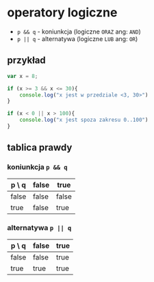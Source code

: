 # operatory logiczne

- `p && q` - koniunkcja (logiczne `ORAZ` ang: `AND`)
- `p || q` - alternatywa (logiczne `LUB` ang: `OR`)

## przykład

```javascript
var x = 8;

if (x >= 3 && x <= 30){
    console.log("x jest w przedziale <3, 30>")
}

if (x < 0 || x > 100){
    console.log("x jest spoza zakresu 0..100")
}
```

## tablica prawdy

### koniunkcja `p && q`

| p \ q  | false |  true |
|--------|-------|-------|
| false  | false | false |
| true   | false | true  |

### alternatywa `p || q`

| p \ q  | false |  true |
|--------|-------|-------|
| false  | false | true  |
| true   | true  | true  |

